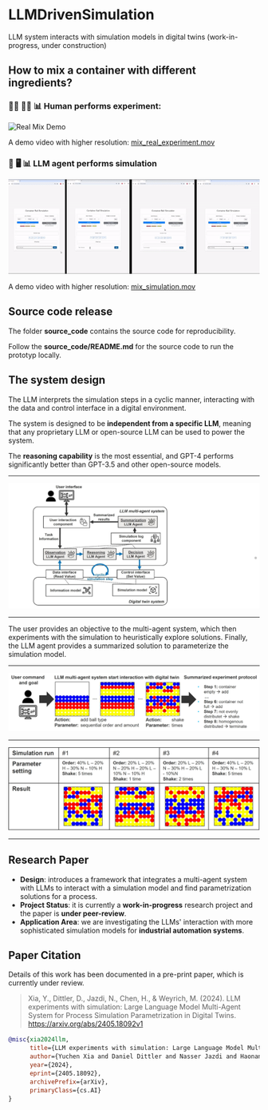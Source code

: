 # LLMDrivenSimulation
LLM system interacts with simulation models in digital twins
(work-in-progress, under construction)


## How to mix a container with different ingredients?

### :woman_scientist: :man_scientist: :bar_chart:  Human performs experiment:

![Real Mix Demo](demos/mix_real.gif)

A demo video with higher resolution: [mix_real_experiment.mov](mix_real_experiment.mov)

### :robot: :desktop_computer: :bar_chart: LLM agent performs simulation

![Simulation Mix Demo](demos/mix_simulation.gif)

A demo video with higher resolution: [mix_simulation.mov](mix_simulation.mov)

## Source code release
The folder **source_code** contains the source code for reproducibility. 

Follow the **source_code/README.md** for the source code to run the prototyp locally.


## The system design
The LLM interprets the simulation steps in a cyclic manner, interacting with the data and control interface in a digital environment.

The system is designed to be **independent from a specific LLM**, meaning that any proprietary LLM or open-source LLM can be used to power the system. 

The **reasoning capability** is the most essential, and GPT-4 performs significantly better than GPT-3.5 and other open-source models.

---
![system_design_1](demos/system_design_1.jpg)

---
The user provides an objective to the multi-agent system, which then experiments with the simulation to heuristically explore solutions. Finally, the LLM agent provides a summarized solution to parameterize the simulation model.

---
![system_design_2](demos/system_design_2.jpg)

---
![system_design_3](demos/system_design_3.jpg)

---
## Research Paper 
- **Design**: introduces a framework that integrates a multi-agent system with LLMs to interact with a simulation model and find parametrization solutions for a process.
- **Project Status**: it is currently a **work-in-progress** research project and the paper is **under peer-review**.
- **Application Area**: we are investigating the LLMs' interaction with more sophisticated simulation models for **industrial automation systems**.


## Paper Citation
Details of this work has been documented in a pre-print paper, which is currently under review.
>Xia, Y., Dittler, D., Jazdi, N., Chen, H., & Weyrich, M. (2024). LLM experiments with simulation: Large Language Model Multi-Agent System for Process Simulation Parametrization in Digital Twins. https://arxiv.org/abs/2405.18092v1

```bibtex
@misc{xia2024llm,
      title={LLM experiments with simulation: Large Language Model Multi-Agent System for Process Simulation Parametrization in Digital Twins}, 
      author={Yuchen Xia and Daniel Dittler and Nasser Jazdi and Haonan Chen and Michael Weyrich},
      year={2024},
      eprint={2405.18092},
      archivePrefix={arXiv},
      primaryClass={cs.AI}
}
```
